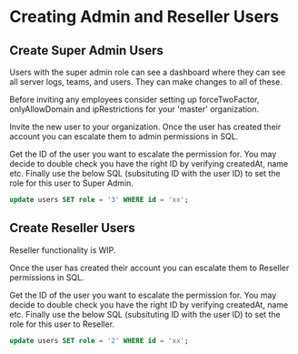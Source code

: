 # Creating Admin and Reseller Users

## Create Super Admin Users

Users with the super admin role can see a dashboard where they can see all server logs, teams, and users. They can make changes to all of these.

Before inviting any employees consider setting up forceTwoFactor, onlyAllowDomain and ipRestrictions for your 'master' organization. 

Invite the new user to your organization. Once the user has created their account you can escalate them to admin permissions in SQL.

Get the ID of the user you want to escalate the permission for. You may decide to double check you have the right ID by verifying createdAt, name etc. Finally use the below SQL (subsituting ID with the user ID) to set the role for this user to Super Admin.

```sql
update users SET role = '3' WHERE id = 'xx';

```
## Create Reseller Users

Reseller functionality is WIP. 

Once the user has created their account you can escalate them to Reseller permissions in SQL.

Get the ID of the user you want to escalate the permission for. You may decide to double check you have the right ID by verifying createdAt, name etc. Finally use the below SQL (subsituting ID with the user ID) to set the role for this user to Reseller.

```sql
update users SET role = '2' WHERE id = 'xx';

```
